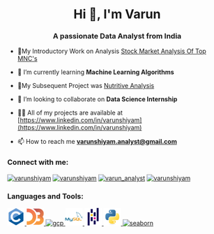 <h1 align="center">Hi 👋, I'm Varun</h1>
<h3 align="center">A passionate Data Analyst from India</h3>

- 🔭My Introductory Work on Analysis [Stock Market Analysis Of Top MNC's](https://github.com/Varunshiyam/Stock_Market_Analysis)

- 🌱 I’m currently learning **Machine Learning Algorithms**

- 🚀My Subsequent Project was [Nutritive Analysis](https://github.com/Varunshiyam/nutrition-data-analysis)

- 👯 I’m looking to collaborate on **Data Science Internship**

- 👨‍💻 All of my projects are available at [https://www.linkedin.com/in/varunshiyam](https://www.linkedin.com/in/varunshiyam)

- 📫 How to reach me **varunshiyam.analyst@gmail.com**

<h3 align="left">Connect with me:</h3>
<p align="left">
<a href="https://linkedin.com/in/varunshiyam" target="blank"><img align="center" src="https://raw.githubusercontent.com/rahuldkjain/github-profile-readme-generator/master/src/images/icons/Social/linked-in-alt.svg" alt="varunshiyam" height="30" width="40" /></a>
<a href="https://kaggle.com/varunshiyam" target="blank"><img align="center" src="https://raw.githubusercontent.com/rahuldkjain/github-profile-readme-generator/master/src/images/icons/Social/kaggle.svg" alt="varunshiyam" height="30" width="40" /></a>
<a href="https://instagram.com/varun_analyst" target="blank"><img align="center" src="https://raw.githubusercontent.com/rahuldkjain/github-profile-readme-generator/master/src/images/icons/Social/instagram.svg" alt="varun_analyst" height="30" width="40" /></a>
<a href="https://www.leetcode.com/varunshiyam" target="blank"><img align="center" src="https://raw.githubusercontent.com/rahuldkjain/github-profile-readme-generator/master/src/images/icons/Social/leet-code.svg" alt="varunshiyam" height="30" width="40" /></a>
</p>

<h3 align="left">Languages and Tools:</h3>
<p align="left"> <a href="https://www.cprogramming.com/" target="_blank" rel="noreferrer"> <img src="https://raw.githubusercontent.com/devicons/devicon/master/icons/c/c-original.svg" alt="c" width="40" height="40"/> </a> <a href="https://d3js.org/" target="_blank" rel="noreferrer"> <img src="https://raw.githubusercontent.com/devicons/devicon/master/icons/d3js/d3js-original.svg" alt="d3js" width="40" height="40"/> </a> <a href="https://cloud.google.com" target="_blank" rel="noreferrer"> <img src="https://www.vectorlogo.zone/logos/google_cloud/google_cloud-icon.svg" alt="gcp" width="40" height="40"/> </a> <a href="https://www.mysql.com/" target="_blank" rel="noreferrer"> <img src="https://raw.githubusercontent.com/devicons/devicon/master/icons/mysql/mysql-original-wordmark.svg" alt="mysql" width="40" height="40"/> </a> <a href="https://pandas.pydata.org/" target="_blank" rel="noreferrer"> <img src="https://raw.githubusercontent.com/devicons/devicon/2ae2a900d2f041da66e950e4d48052658d850630/icons/pandas/pandas-original.svg" alt="pandas" width="40" height="40"/> </a> <a href="https://www.python.org" target="_blank" rel="noreferrer"> <img src="https://raw.githubusercontent.com/devicons/devicon/master/icons/python/python-original.svg" alt="python" width="40" height="40"/> </a> <a href="https://seaborn.pydata.org/" target="_blank" rel="noreferrer"> <img src="https://seaborn.pydata.org/_images/logo-mark-lightbg.svg" alt="seaborn" width="40" height="40"/> </a> </p>
